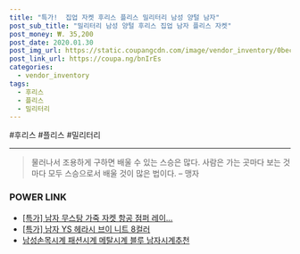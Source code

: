 ```yaml
--- 
title: "특가!  집업 자켓 후리스 플리스 밀리터리 남성 양털 남자" 
post_sub_title: "밀리터리 남성 양털 후리스 집업 남자 플리스 자켓" 
post_money: ₩. 35,200 
post_date: 2020.01.30 
post_img_url: https://static.coupangcdn.com/image/vendor_inventory/0bec/1ead9506309bbadfe6d31139fffa9cc020eb2515de57efd06f61379d8da2.jpg 
post_link_url: https://coupa.ng/bnIrEs 
categories: 
  - vendor_inventory 
tags: 
  - 후리스 
  - 플리스 
  - 밀리터리 
--- 
```

  #후리스 #플리스 #밀리터리 
<hr> 

> 물러나서 조용하게 구하면 배울 수 있는 스승은 많다. 사람은 가는 곳마다 보는 것마다 모두 스승으로서 배울 것이 많은 법이다.  – 맹자 


### POWER LINK

* <a href="https://blog.naver.com/santokki14/221790707593" target="_blank">[특가] 남자 무스탕 가죽 자켓 항공 점퍼 레이...</a>
* <a href="https://blog.naver.com/an0733/221786308642" target="_blank">[특가] 남자 YS 헤라시 브이 니트 8컬러</a>
* <a href="https://blog.naver.com/santokki14/221783995125" target="_blank">남성손목시계 패션시계 메탈시계 블루 남자시계추천</a>
